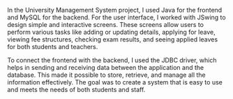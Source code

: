 In the University Management System project, I used Java for the frontend and MySQL for the backend. For the user interface, I worked with JSwing to design simple and interactive screens. These screens allow users to perform various tasks like adding or updating details, applying for leave, viewing fee structures, checking exam results, and seeing applied leaves for both students and teachers.

To connect the frontend with the backend, I used the JDBC driver, which helps in sending and receiving data between the application and the database. This made it possible to store, retrieve, and manage all the information effectively. The goal was to create a system that is easy to use and meets the needs of both students and staff.






